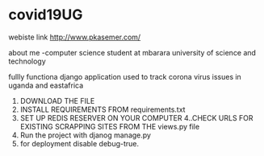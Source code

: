 # covid19UG

webiste link
http://www.pkasemer.com/

about me
-computer science student at mbarara university of science and technology

fullly functiona django application used to track corona virus issues in uganda and eastafrica

1. DOWNLOAD THE FILE
2. INSTALL REQUIREMENTS FROM requirements.txt
3. SET UP REDIS RESERVER ON YOUR COMPUTER
4..CHECK URLS FOR EXISTING SCRAPPING SITES FROM THE views.py file
5. Run the project with djanog manage.py
6. for deployment disable debug-true.
